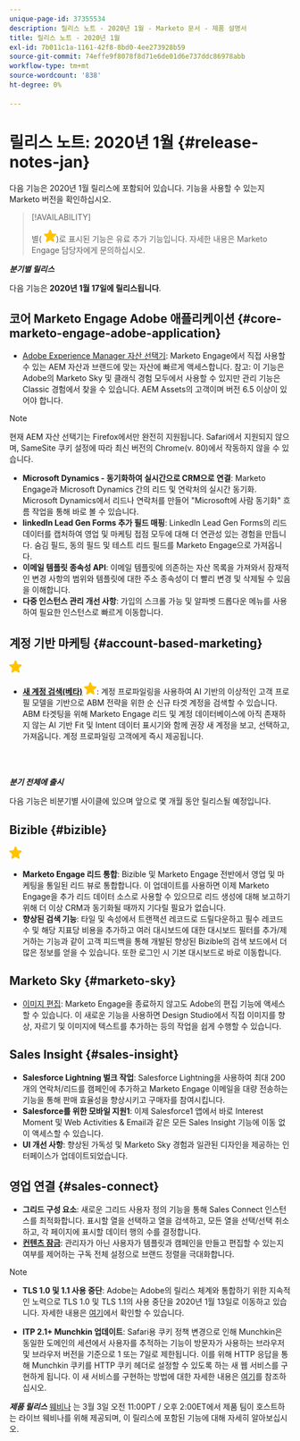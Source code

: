 ```yaml
---
unique-page-id: 37355534
description: 릴리스 노트 - 2020년 1월 - Marketo 문서 - 제품 설명서
title: 릴리스 노트 - 2020년 1월
exl-id: 7b011c1a-1161-42f8-8bd0-4ee273928b59
source-git-commit: 74effe9f8078f8d71e6de01d6e737ddc86978abb
workflow-type: tm+mt
source-wordcount: '838'
ht-degree: 0%

---
```


# 릴리스 노트: 2020년 1월 {#release-notes-jan}

다음 기능은 2020년 1월 릴리스에 포함되어 있습니다. 기능을 사용할 수 있는지 Marketo 버전을 확인하십시오.

>[!AVAILABILITY]
>
>별( ![(star)](assets/yellow-star.png))로 표시된 기능은 유료 추가 기능입니다. 자세한 내용은 Marketo Engage 담당자에게 문의하십시오.

**_분기별 릴리스_**

다음 기능은 **2020년 1월 17일에 릴리스됩니다**.

## 코어 Marketo Engage Adobe 애플리케이션 {#core-marketo-engage-adobe-application}

* [Adobe Experience Manager 자산 선택기](/help/marketo/product-docs/core-marketo-concepts/miscellaneous/importing-assets-with-adobe-experience-manager.md): Marketo Engage에서 직접 사용할 수 있는 AEM 자산과 브랜드에 맞는 자산에 빠르게 액세스합니다. 참고: 이 기능은 Adobe의 Marketo Sky 및 클래식 경험 모두에서 사용할 수 있지만 관리 기능은 Classic 경험에서 찾을 수 있습니다. AEM Assets의 고객이며 버전 6.5 이상이 있어야 합니다.

>[!NOTE]
>
>현재 AEM 자산 선택기는 Firefox에서만 완전히 지원됩니다. Safari에서 지원되지 않으며, SameSite 쿠키 설정에 따라 최신 버전의 Chrome(v. 80)에서 작동하지 않을 수 있습니다.

* **Microsoft Dynamics - 동기화하여 실시간으로 CRM으로 연결**: Marketo Engage과 Microsoft Dynamics 간의 리드 및 연락처의 실시간 동기화. Microsoft Dynamics에서 리드나 연락처를 만들어 &quot;Microsoft에 사람 동기화&quot; 흐름 작업을 통해 바로 볼 수 있습니다.
* **linkedIn Lead Gen Forms 추가 필드 매핑**: LinkedIn Lead Gen Forms의 리드 데이터를 캡처하여 영업 및 마케팅 접점 모두에 대해 더 연관성 있는 경험을 만듭니다. 숨김 필드, 동의 필드 및 테스트 리드 필드를 Marketo Engage으로 가져옵니다.
* **이메일 템플릿 종속성 API**: 이메일 템플릿에 의존하는 자산 목록을 가져와서 잠재적인 변경 사항의 범위와 템플릿에 대한 주소 종속성이 더 빨리 변경 및 삭제될 수 있음을 이해합니다.
* **다중 인스턴스 관리 개선 사항**: 가입의 스크롤 가능 및 알파벳 드롭다운 메뉴를 사용하여 필요한 인스턴스로 빠르게 이동합니다.

## 계정 기반 마케팅 {#account-based-marketing}

![(별)](assets/yellow-star.png)

* **[새 계정 검색(베타)](https://docs.marketo.com/x/WQA6Ag) ![(별)](assets/yellow-star.png)**: 계정 프로파일링을 사용하여 AI 기반의 이상적인 고객 프로필 모델을 기반으로 ABM 전략을 위한 순 신규 타겟 계정을 검색할 수 있습니다. ABM 타겟팅을 위해 Marketo Engage 리드 및 계정 데이터베이스에 아직 존재하지 않는 AI 기반 Fit 및 Intent 데이터 표시기와 함께 권장 새 계정을 보고, 선택하고, 가져옵니다. 계정 프로파일링 고객에게 즉시 제공됩니다.

<br> 

**_분기 전체에 출시_**

다음 기능은 비분기별 사이클에 있으며 앞으로 몇 개월 동안 릴리스될 예정입니다.

## Bizible {#bizible}

![(별)](assets/yellow-star.png)

* **Marketo Engage 리드 통합**: Bizible 및 Marketo Engage 전반에서 영업 및 마케팅을 통일된 리드 뷰로 통합합니다. 이 업데이트를 사용하면 이제 Marketo Engage을 추가 리드 데이터 소스로 사용할 수 있으므로 리드 생성에 대해 보고하기 위해 더 이상 CRM과 동기화될 때까지 기다릴 필요가 없습니다.
* **향상된 검색 기능**: 타일 및 속성에서 트랜잭션 레코드로 드릴다운하고 필수 레코드 수 및 해당 지표당 비용을 추가하고 여러 대시보드에 대한 대시보드 필터를 추가/제거하는 기능과 같이 고객 피드백을 통해 개발된 향상된 Bizible의 검색 보드에서 더 많은 정보를 얻을 수 있습니다. 또한 로그인 시 기본 대시보드로 바로 이동합니다.

## Marketo Sky {#marketo-sky}

* [이미지 편집](https://experienceleague.adobe.com/docs/marketo/sky/design-studio/marketo-image-editor.html?lang=en#design-studio): Marketo Engage을 종료하지 않고도 Adobe의 편집 기능에 액세스할 수 있습니다. 이 새로운 기능을 사용하면 Design Studio에서 직접 이미지를 향상, 자르기 및 이미지에 텍스트를 추가하는 등의 작업을 쉽게 수행할 수 있습니다.

## Sales Insight {#sales-insight}

* **Salesforce Lightning 벌크 작업**: Salesforce Lightning을 사용하여 최대 200개의 연락처/리드를 캠페인에 추가하고 Marketo Engage 이메일을 대량 전송하는 기능을 통해 판매 효율성을 향상시키고 구매자를 참여시킵니다.
* **Salesforce를 위한 모바일 지원1**: 이제 Salesforce1 앱에서 바로 Interest Moment 및 Web Activities &amp; Email과 같은 모든 Sales Insight 기능에 이동 없이 액세스할 수 있습니다.
* **UI 개선 사항**: 향상된 가독성 및 Marketo Sky 경험과 일관된 디자인을 제공하는 인터페이스가 업데이트되었습니다.

## 영업 연결 {#sales-connect}

* **그리드 구성 요소**: 새로운 그리드 사용자 정의 기능을 통해 Sales Connect 인스턴스를 최적화합니다. 표시할 열을 선택하고 열을 검색하고, 모든 열을 선택/선택 취소하고, 각 페이지에 표시할 데이터 행의 수를 결정합니다.
* **[컨텐츠 잠금](/help/marketo/product-docs/marketo-sales-connect/admin/content-lockdown.md)**: 관리자가 아닌 사용자가 템플릿과 캠페인을 만들고 편집할 수 있는지 여부를 제어하는 구독 전체 설정으로 브랜드 정렬을 극대화합니다.

>[!NOTE]
>
>* **TLS 1.0 및 1.1 사용 중단**: Adobe는 Adobe의 릴리스 체계와 통합하기 위한 지속적인 노력으로 TLS 1.0 및 TLS 1.1의 사용 중단을 2020년 1월 13일로 이동하고 있습니다. 자세한 내용은 [여기](https://nation.marketo.com/docs/DOC-7059-tls-10-11-deprecation-faq)에서 확인할 수 있습니다.
>
>* **ITP 2.1+ Munchkin 업데이트**: Safari용 쿠키 정책 변경으로 인해 Munchkin은 동일한 도메인의 세션에서 사용자를 추적하는 기능이 방문자가 사용하는 브라우저 및 브라우저 버전을 기준으로 1 또는 7일로 제한됩니다. 이를 위해 HTTP 응답을 통해 Munchkin 쿠키를 HTTP 쿠키 헤더로 설정할 수 있도록 하는 새 웹 서비스를 구현하게 됩니다. 이 새 서비스를 구현하는 방법에 대한 자세한 내용은 [여기](https://nation.marketo.com/docs/DOC-7351)를 참조하십시오.


**_제품 릴리스_** [웨비나](https://engage.marketo.com/Jan_Feb_20_Release_Webinar_Registration.html) 는 3월 3일 오전 11:00PT / 오후 2:00ET에서 제품 팀이 호스트하는 라이브 웨비나를 위해 제공되며, 이 릴리스에 포함된 기능에 대해 자세히 알아보십시오.
